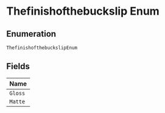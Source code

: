 
# Thefinishofthebuckslip Enum

## Enumeration

`ThefinishofthebuckslipEnum`

## Fields

| Name |
|  --- |
| `Gloss` |
| `Matte` |

